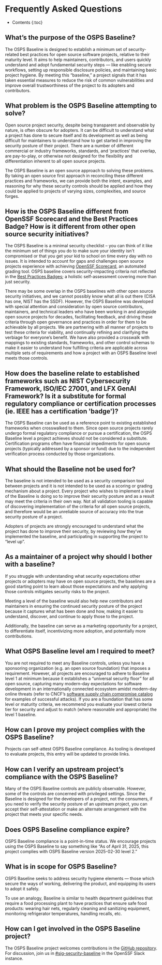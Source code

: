 # Frequently Asked Questions

* Contents
{:toc}

## What’s the purpose of the OSPS Baseline?

The OSPS Baseline is designed to establish a minimum set of security-related best practices for open source software projects, relative to their maturity level.
It aims to help maintainers, contributors, and users quickly understand and adopt fundamental security steps — like enabling secure workflows, setting up responsible disclosure policies, and maintaining basic project hygiene.
By meeting this “baseline,” a project signals that it has taken essential measures to reduce the risk of common vulnerabilities and improve overall trustworthiness of the project to its adopters and contributors.

## What problem is the OSPS Baseline attempting to solve?

Open source project security, despite being transparent and observable by nature, is often obscure for adopters.
It can be difficult to understand what a project has done to secure itself and its development as well as being difficult for maintainers to understand how to get started in improving the security posture of their project.
There are a number of different commercial or industry frameworks, standards, and ‘practices’ that overlap, are pay-to-play, or otherwise not designed for the flexibility and differentiation inherent to all open source projects.

The OSPS Baseline is an open source approach to solving these problems.
By taking an open source first approach in reconciling these different practices and frameworks, we can provide both the intent, examples, and reasoning for why these security controls should be applied and how they could be applied to projects of varying sizes, complexities, and source forges. 

## How is the OSPS Baseline different from OpenSSF Scorecard and the Best Practices Badge? How is it different from other open source security initiatives?

The OSPS Baseline is a minimal security checklist – you can think of it like the minimum set of things you do to make sure your identity isn't compromised or that you get your kid to school on time every day with no issues.
It is intended to account for gaps and challenges open source projects experience with achieving [OpenSSF Scorecard](https://scorecard.dev), an automated grading tool.
OSPS baseline covers security-impacting criteria not reflected in the [Best Practices Badges](https://www.bestpractices.dev/en); a holistic self-assessment covering more than just security.

There may be some overlap in the OSPS baselines with other open source security initiatives, and we cannot possibly know what all is out there (CISA has one, NIST has the SSDF).
However, the OSPS Baseline was developed with special attention and consideration by open source contributors, maintainers, and technical leaders who have been working in and alongside open source projects for decades, facilitating feedback, and driving these criteria through open governance and practices in order for them to be achievable by all projects.
We are partnering with all manner of projects to test these criteria for viability, and continually refining and clarifying the verbiage for everyone’s benefit.
We have also provided a crosswalk with mappings to existing standards, frameworks, and other control schemas to make it easier to understand how fulfilling criteria are applicable across multiple sets of requirements and how a project with an OSPS Baseline level meets those controls.

## How does the baseline relate to established frameworks such as NIST Cybersecurity Framework, ISO/IEC 27001, and LFX GenAI Framework? Is it a substitute for formal regulatory compliance or certification processes (ie. IEEE has a certification 'badge')?

The OSPS Baseline can be used as a reference point to existing established frameworks when crosswalked to them.
Since open source projects rarely undergo formal regulatory compliance or pursue a certification, the OSPS Baseline level a project achieves should not be considered a substitute.
Certification programs often have financial impediments for open source projects (typically addressed by a sponsor or fund) due to the independent verification process conducted by those organizations.

## What should the Baseline not be used for?

The baseline is not intended to be used as a security comparison tool between projects and it is not intended to be used as a scoring or grading mechanism about a project.
Every project who wishes to implement a level of the Baseline is doing so to improve their security posture and as a result may meet the criteria in their own way.
Not all validation tooling is capable of discovering implementation of the criteria for all open source projects, and therefore would be an unreliable source of accuracy into the true security posture of a project.

Adopters of projects are strongly encouraged to understand what the project has done to improve their security, by reviewing _how_ they’ve implemented the baseline, and participating in supporting the project to “level up”.  

## As a maintainer of a project why should I bother with a baseline?

If you struggle with understanding what security expectations other projects or adopters may have on open source projects, the baselines are a good starting point to learn about those expectations and why applying those controls mitigates security risks to the project.

Meeting a level of the baseline would also help new contributors and maintainers in ensuring the continued security posture of the project because it captures what has been done and how, making it easier to understand, discover, and continue to apply those to the project.

Additionally, the baseline can serve as a marketing opportunity for a project, to differentiate itself, incentivizing more adoption, and potentially more contributions.

## What OSPS Baseline level am I required to meet?

You are not required to meet any Baseline controls, unless you have a sponsoring organization (e.g. an open source foundation) that imposes a requirement.
However, all projects are encouraged to adhere to Baseline level 1 at minimum because it establishes a “universal security floor” for all open source, capturing many modern-day expectations for software development in an internationally connected ecosystem amidst modern-day online threats (refer to CNCF’s [software supply chain compromise catalog](https://tag-security.cncf.io/community/catalog/compromises/) for examples of successful attacks).
If you are a foundation that has some level or maturity criteria, we recommend you evaluate your lowest criteria tier for security and adjust to match (where reasonable and appropriate) the level 1 baseline.

## How can I prove my project complies with the OSPS Baseline?

Projects can self-attest OSPS Baseline compliance.
As tooling is developed to evaluate projects, this entry will be updated to provide links.

## How can I verify an upstream project’s compliance with the OSPS Baseline?

Many of the OSPS Baseline controls are publicly observable.
However, some of the controls are concerned with privileged settings.
Since the Baseline is designed for the developers of a project, not the consumers, if you need to verify the security posture of an upstream project, you can accept their self-attestation or make an alternate arrangement with the project that meets your specific needs.

## Does OSPS Baseline compliance expire?

OSPS Baseline compliance is a point-in-time status.
We encourage projects using the OSPS Baseline to say something like “As of April 31, 2025, this project complies with OSPS Baseline version 2025-02-30 level 2.”

## What is in scope for OSPS Baseline?

OSPS Baseline seeks to address security hygiene elements — those which secure the ways of working, delivering the product, and equipping its users to adopt it safely.

To use an analogy, Baseline is similar to health department guidelines that require a food processing plant to have practices that ensure safe food products: wearing hair nets, regularly cleaning and sanitizing equipment, monitoring refrigerator temperatures, handling recalls, etc.
	
## How can I get involved in the OSPS Baseline project?
The OSPS Baseline project welcomes contributions in the [GitHub repository](https://github.com/ossf/security-baseline/pull/24/files).
For discussion, join us in [#sig-security-baseline](https://openssf.slack.com/archives/C07DC6TT2QY) in the OpenSSF Slack instance.
